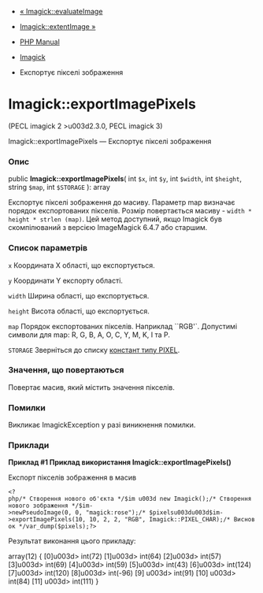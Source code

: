 - [« Imagick::evaluateImage](imagick.evaluateimage.md)
- [Imagick::extentImage »](imagick.extentimage.md)

- [PHP Manual](index.md)
- [Imagick](class.imagick.md)
- Експортує пікселі зображення

# Imagick::exportImagePixels

(PECL imagick 2 \>u003d2.3.0, PECL imagick 3)

Imagick::exportImagePixels — Експортує пікселі зображення

### Опис

public **Imagick::exportImagePixels**(
int `$x`,
int `$y`,
int `$width`,
int `$height`,
string `$map`,
int `$STORAGE`
): array

Експортує пікселі зображення до масиву. Параметр map визначає
порядок експортованих пікселів. Розмір повертається масиву -
`width * height * strlen (map)`. Цей метод доступний, якщо Imagick був
скомпілюваний з версією ImageMagick 6.4.7 або старшим.

### Список параметрів

`x`
Координата X області, що експортується.

`y`
Координати Y експорту області.

`width`
Ширина області, що експортується.

`height`
Висота області, що експортується.

`map`
Порядок експортованих пікселів. Наприклад ``RGB'`. Допустимі символи
для map: R, G, B, A, O, C, Y, M, K, I та P.

`STORAGE`
Зверніться до списку [констант типу
PIXEL](imagick.constants.md#imagick.constants.pixel).

### Значення, що повертаються

Повертає масив, який містить значення пікселів.

### Помилки

Викликає ImagickException у разі виникнення помилки.

### Приклади

**Приклад #1 Приклад використання **Imagick::exportImagePixels()****

Експорт пікселів зображення в масив

` <?php/* Створення нового об'єкта */$im u003d new Imagick();/* Створення нового зображення */$im->newPseudoImage(0, 0, "magick:rose");/* $pixelsu003du003d$im->exportImagePixels(10, 10, 2, 2, "RGB", Imagick::PIXEL_CHAR);/* Висновок */var_dump($pixels);?> `

Результат виконання цього прикладу:

array(12) {
[0]u003d>
int(72)
[1]u003d>
int(64)
[2]u003d>
int(57)
[3]u003d>
int(69)
[4]u003d>
int(59)
[5]u003d>
int(43)
[6]u003d>
int(124)
[7]u003d>
int(120)
[8]u003d>
int(-96)
[9] u003d>
int(91)
[10] u003d>
int(84)
[11] u003d>
int(111)
}
